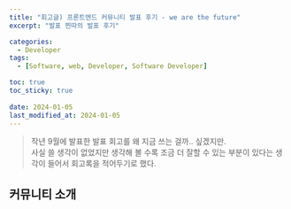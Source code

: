 ```yaml
---
title: "회고글) 프론트엔드 커뮤니티 발표 후기 - we are the future"
excerpt: "발표 찐따의 발표 후기"

categories:
  - Developer
tags:
  - [Software, web, Developer, Software Developer]

toc: true
toc_sticky: true
 
date: 2024-01-05
last_modified_at: 2024-01-05
---
```


> 작년 9월에 발표한 발표 회고를 왜 지금 쓰는 걸까.. 싶겠지만.    
  사실 쓸 생각이 없었지만 생각해 볼 수록 조금 더 잘할 수 있는 부분이 있다는 생각이 들어서 회고록을 적어두기로 했다.     

## 커뮤니티 소개
